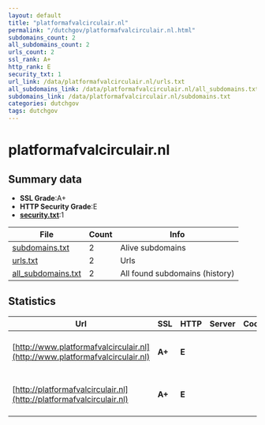 ```yaml
---
layout: default
title: "platformafvalcirculair.nl"
permalink: "/dutchgov/platformafvalcirculair.nl.html"
subdomains_count: 2
all_subdomains_count: 2
urls_count: 2
ssl_rank: A+
http_rank: E
security_txt: 1
url_link: /data/platformafvalcirculair.nl/urls.txt
all_subdomains_link: /data/platformafvalcirculair.nl/all_subdomains.txt
subdomains_link: /data/platformafvalcirculair.nl/subdomains.txt
categories: dutchgov
tags: dutchgov
---
```



# platformafvalcirculair.nl
## Summary data


 - **SSL Grade**:A+
 - **HTTP Security Grade**:E
 - **[security.txt](https://www.digitaleoverheid.nl/nieuws/standaard-security-txt-nu-verplicht-voor-overheid/)**:1


| File       | Count | Info |
|------------|-------|------|
|[subdomains.txt](/DutchGovScope/data/platformafvalcirculair.nl/subdomains.txt)|2|Alive subdomains|
|[urls.txt](/DutchGovScope/data/platformafvalcirculair.nl/urls.txt)|2|Urls|
|[all_subdomains.txt](/DutchGovScope/data/platformafvalcirculair.nl/all_subdomains.txt)|2|All found subdomains (history)|


## Statistics


| Url | SSL | HTTP | Server | Cookie | HSTS | CORS | CTO | CSP | XFO | XXP | RP |FP| Tech |Title |
|--------|-------|-------|------|------|------|------|------|------|------|------|------|------|------|------|
|[http://www.platformafvalcirculair.nl](http://www.platformafvalcirculair.nl)| **A+**| **E**|| | | | | | | | :white_check_mark: | |HSTS Microsoft ASP.NET hCaptcha||
|[http://platformafvalcirculair.nl](http://platformafvalcirculair.nl)| **A+**| **E**|| | | | | | | | :white_check_mark: | |HSTS Microsoft ASP.NET hCaptcha||

